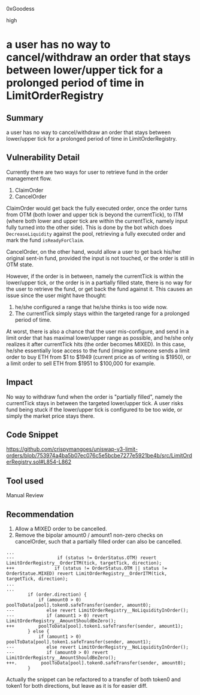 0xGoodess

high

# a user has no way to cancel/withdraw an order that stays between lower/upper tick for a prolonged period of time in LimitOrderRegistry

## Summary
a user has no way to cancel/withdraw an order that stays between lower/upper tick for a prolonged period of time in LimitOrderRegistry.

## Vulnerability Detail
Currently there are two ways for user to retrieve fund in the order management flow.
1. ClaimOrder
2. CancelOrder

ClaimOrder would get back the fully executed order, once the order turns from OTM (both lower and upper tick is beyond the currentTick), to ITM (where both lower and upper tick are within the currentTick, namely input fully turned into the other side).
This is done by the bot which does `DecreaseLiquidity` against the pool, retrieving a fully executed order and mark the fund `isReadyForClaim`.

CancelOrder, on the other hand, would allow a user to get back his/her original sent-in fund, provided the input is not touched, or the order is still in OTM state. 

However, if the order is in between, namely the currentTick is within the lower/upper tick, or the order is in a partially filled state, there is no way for the user to retrieve the fund, or get back the fund against it. This causes an issue since the user might have thought:

1. he/she configured a range that he/she thinks is too wide now.
2. The currentTick simply stays within the targeted range for a prolonged period of time.

At worst, there is also a chance that the user mis-configure, and send in a limit order that has maximal lower/upper range as possible, and he/she only realizes it after currentTick hits (the order becomes MIXED). In this case, he/she essentially lose access to the fund (imagine someone sends a limit order to buy ETH from $1 to $1949 (current price as of writing is $1950), or a limit order to sell ETH from $1951 to $100,000 for example.

## Impact
No way to withdraw fund when the order is "partially filled", namely the currentTick stays in between the targeted lower/upper tick. A user risks fund being stuck if the lower/upper tick is configured to be too wide, or simply the market price stays there.

## Code Snippet
https://github.com/crispymangoes/uniswap-v3-limit-orders/blob/753974a4ba5b07ec076c5e5bcbe7277e5921be4b/src/LimitOrderRegistry.sol#L854-L862
## Tool used

Manual Review

## Recommendation
1. Allow a MIXED order to be cancelled.
2. Remove the bipolar amount0 / amount1 non-zero checks on cancelOrder, such that a partially filled order can also be cancelled.

```solidity
...
---                if (status != OrderStatus.OTM) revert LimitOrderRegistry__OrderITM(tick, targetTick, direction);
+++               if (status != OrderStatus.OTM || status != OrderStatue.MIXED) revert LimitOrderRegistry__OrderITM(tick, targetTick, direction);
...
...
        if (order.direction) {
            if (amount0 > 0) poolToData[pool].token0.safeTransfer(sender, amount0);
---            else revert LimitOrderRegistry__NoLiquidityInOrder();
---            if (amount1 > 0) revert LimitOrderRegistry__AmountShouldBeZero();
+++         poolToData[pool].token1.safeTransfer(sender, amount1);
        } else {
            if (amount1 > 0) poolToData[pool].token1.safeTransfer(sender, amount1);
---            else revert LimitOrderRegistry__NoLiquidityInOrder();
---            if (amount0 > 0) revert LimitOrderRegistry__AmountShouldBeZero();
+++.         poolToData[pool].token0.safeTransfer(sender, amount0);
        }
```

Actually the snippet can be refactored to a transfer of both token0 and token1 for both directions, but leave as it is for easier diff.